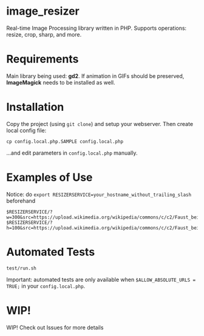 # image_resizer
Real-time Image Processing library written in PHP. Supports operations: resize, crop, sharp, and more.

Requirements
===
Main library being used: **gd2**. If animation in GIFs should be preserved, **ImageMagick** needs to be installed as well.

Installation
===
Copy the project (using `git clone`) and setup your webserver. Then create local config file:
```
cp config.local.php.SAMPLE config.local.php
```
…and edit parameters in `config.local.php` manually.

Examples of Use
===
Notice: do `export RESIZERSERVICE=your_hostname_without_trailing_slash` beforehand
```
$RESIZERSERVICE/?w=300&src=https://upload.wikimedia.org/wikipedia/commons/c/c2/Faust_bei_der_Arbeit.JPG
$RESIZERSERVICE/?h=100&src=https://upload.wikimedia.org/wikipedia/commons/c/c2/Faust_bei_der_Arbeit.JPG
```

Automated Tests
===
```
test/run.sh
```
Important: automated tests are only available when `$ALLOW_ABSOLUTE_URLS = TRUE;` in your `config.local.php`.

WIP!
===
WIP!
Check out Issues for more details
